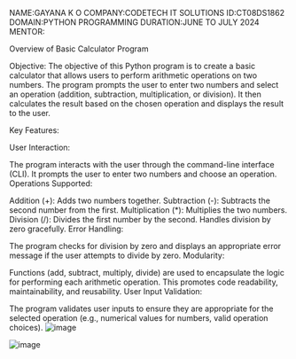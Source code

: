 NAME:GAYANA K O
COMPANY:CODETECH IT SOLUTIONS
ID:CT08DS1862
DOMAIN:PYTHON PROGRAMMING
DURATION:JUNE TO JULY 2024
MENTOR:

Overview of Basic Calculator Program

Objective:
The objective of this Python program is to create a basic calculator that allows users to perform arithmetic operations on two numbers. The program prompts the user to enter two numbers and select an operation (addition, subtraction, multiplication, or division). It then calculates the result based on the chosen operation and displays the result to the user.

Key Features:

User Interaction:

The program interacts with the user through the command-line interface (CLI).
It prompts the user to enter two numbers and choose an operation.
Operations Supported:

Addition (+): Adds two numbers together.
Subtraction (-): Subtracts the second number from the first.
Multiplication (*): Multiplies the two numbers.
Division (/): Divides the first number by the second. Handles division by zero gracefully.
Error Handling:

The program checks for division by zero and displays an appropriate error message if the user attempts to divide by zero.
Modularity:

Functions (add, subtract, multiply, divide) are used to encapsulate the logic for performing each arithmetic operation.
This promotes code readability, maintainability, and reusability.
User Input Validation:

The program validates user inputs to ensure they are appropriate for the selected operation (e.g., numerical values for numbers, valid operation choices).
![image](https://github.com/Gayanako/CODTECH-Task1/assets/136666310/dc968390-a650-4073-902b-22b4fbdaac63)

![image](https://github.com/Gayanako/CODTECH-Task1/assets/136666310/f12daacc-d681-4a05-bef9-d425c55f0114)

